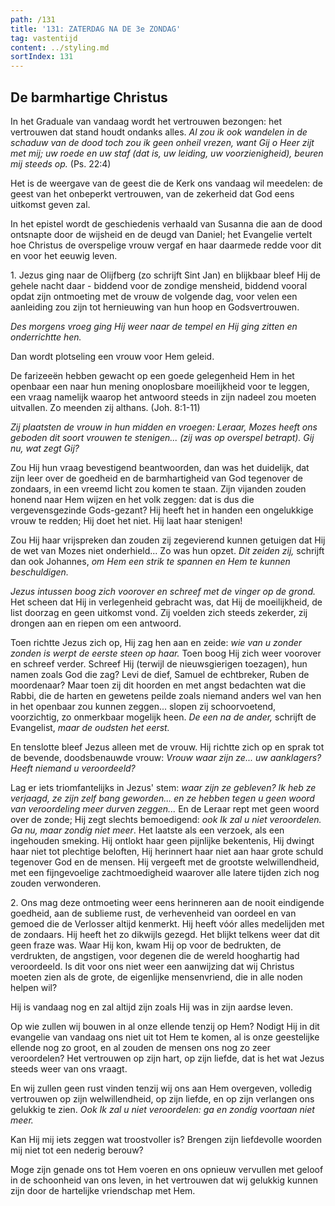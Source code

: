 ```yaml
---
path: /131
title: '131: ZATERDAG NA DE 3e ZONDAG'
tag: vastentijd
content: ../styling.md
sortIndex: 131
---
```


## De barmhartige Christus

In het Graduale van vandaag wordt het vertrouwen bezongen: het vertrouwen dat stand houdt ondanks alles. _Al zou ik ook wandelen in de schaduw van de dood toch zou ik geen onheil vrezen, want Gij o Heer zijt met mij; uw roede en uw staf (dat is, uw leiding, uw voorzienigheid), beuren mij steeds op._ (Ps. 22:4)

Het is de weergave van de geest die de Kerk ons vandaag wil meedelen: de geest van het onbeperkt vertrouwen, van de zekerheid dat God eens uitkomst geven zal.

In het epistel wordt de geschiedenis verhaald van Susanna die aan de dood ontsnapte door de wijsheid en de deugd van Daniel; het Evangelie vertelt hoe Christus de overspelige vrouw vergaf en haar daarmede redde voor dit en voor het eeuwig leven.

1\. Jezus ging naar de Olijfberg (zo schrijft Sint Jan) en blijkbaar bleef Hij de gehele nacht daar - biddend voor de zondige mensheid, biddend vooral opdat zijn ontmoeting met de vrouw de volgende dag, voor velen een aanleiding zou zijn tot hernieuwing van hun hoop en Godsvertrouwen.

_Des morgens vroeg ging Hij weer naar de tempel en Hij ging zitten en onderrichtte hen._

Dan wordt plotseling een vrouw voor Hem geleid.

De farizeeën hebben gewacht op een goede gelegenheid Hem in het openbaar een naar hun mening onoplosbare moeilijkheid voor te leggen, een vraag namelijk waarop het antwoord steeds in zijn nadeel zou moeten uitvallen. Zo meenden zij althans. (Joh. 8:1-11)

_Zij plaatsten de vrouw in hun midden en vroegen: Leraar, Mozes heeft ons geboden dit soort vrouwen te stenigen... (zij was op overspel betrapt). Gij nu, wat zegt Gij?_

Zou Hij hun vraag bevestigend beantwoorden, dan was het duidelijk, dat zijn leer over de goedheid en de barmhartigheid van God tegenover de zondaars, in een vreemd licht zou komen te staan. Zijn vijanden zouden honend naar Hem wijzen en het volk zeggen: dat is dus die vergevensgezinde Gods-gezant? Hij heeft het in handen een ongelukkige vrouw te redden; Hij doet het niet. Hij laat haar stenigen!

Zou Hij haar vrijspreken dan zouden zij zegevierend kunnen getuigen dat Hij de wet van Mozes niet onderhield... Zo was hun opzet. _Dit zeiden zij,_ schrijft dan ook Johannes, _om Hem een strik te spannen en Hem te kunnen beschuldigen._

_Jezus intussen boog zich voorover en schreef met de vinger op de grond._ Het scheen dat Hij in verlegenheid gebracht was, dat Hij de moeilijkheid, de list doorzag en geen uitkomst vond. Zij voelden zich steeds zekerder, zij drongen aan en riepen om een antwoord.

Toen richtte Jezus zich op, Hij zag hen aan en zeide: _wie van u zonder zonden is werpt de eerste steen op haar._ Toen boog Hij zich weer voorover en schreef verder. Schreef Hij (terwijl de nieuwsgierigen toezagen), hun namen zoals God die zag? Levi de dief, Samuel de echtbreker, Ruben de moordenaar? Maar toen zij dit hoorden en met angst bedachten wat die Rabbi, die de harten en gewetens peilde zoals niemand anders wel van hen in het openbaar zou kunnen zeggen... slopen zij schoorvoetend, voorzichtig, zo onmerkbaar mogelijk heen. _De een na de ander,_ schrijft de Evangelist, _maar de oudsten het eerst._

En tenslotte bleef Jezus alleen met de vrouw. Hij richtte zich op en sprak tot de bevende, doodsbenauwde vrouw: _Vrouw waar zijn ze... uw aanklagers? Heeft niemand u veroordeeld?_

Lag er iets triomfantelijks in Jezus' stem: _waar zijn ze gebleven? Ik heb ze verjaagd, ze zijn zelf bang geworden... en ze hebben tegen u geen woord van veroordeling meer durven zeggen..._ En de Leraar rept met geen woord over de zonde; Hij zegt slechts bemoedigend: _ook Ik zal u niet veroordelen. Ga nu, maar zondig niet meer_. Het laatste als een verzoek, als een ingehouden smeking. Hij ontlokt haar geen pijnlijke bekentenis, Hij dwingt haar niet tot plechtige beloften, Hij herinnert haar niet aan haar grote schuld tegenover God en de mensen. Hij vergeeft met de grootste welwillendheid, met een fijngevoelige zachtmoedigheid waarover alle latere tijden zich nog zouden verwonderen.

2\. Ons mag deze ontmoeting weer eens herinneren aan de nooit eindigende goedheid, aan de sublieme rust, de verhevenheid van oordeel en van gemoed die de Verlosser altijd kenmerkt. Hij heeft vóór alles medelijden met de zondaars. Hij heeft het zo dikwijls gezegd. Het blijkt telkens weer dat dit geen fraze was. Waar Hij kon, kwam Hij op voor de bedrukten, de verdrukten, de angstigen, voor degenen die de wereld hooghartig had veroordeeld. Is dit voor ons niet weer een aanwijzing dat wij Christus moeten zien als de grote, de eigenlijke mensenvriend, die in alle noden helpen wil?

Hij is vandaag nog en zal altijd zijn zoals Hij was in zijn aardse leven.

Op wie zullen wij bouwen in al onze ellende tenzij op Hem? Nodigt Hij in dit evangelie van vandaag ons niet uit tot Hem te komen, al is onze geestelijke ellende nog zo groot, en al zouden de mensen ons nog zo zeer veroordelen? Het vertrouwen op zijn hart, op zijn liefde, dat is het wat Jezus steeds weer van ons vraagt.

En wij zullen geen rust vinden tenzij wij ons aan Hem overgeven, volledig vertrouwen op zijn welwillendheid, op zijn liefde, en op zijn verlangen ons gelukkig te zien. _Ook Ik zal u niet veroordelen: ga en zondig voortaan niet meer._

Kan Hij mij iets zeggen wat troostvoller is? Brengen zijn liefdevolle woorden mij niet tot een nederig berouw?

Moge zijn genade ons tot Hem voeren en ons opnieuw vervullen met geloof in de schoonheid van ons leven, in het vertrouwen dat wij gelukkig kunnen zijn door de hartelijke vriendschap met Hem.

